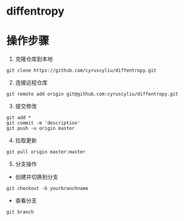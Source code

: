 # diffentropy

# 操作步骤
1. 克隆仓库到本地
```
git clone https://github.com/cyruscyliu/diffentropy.git
```
2. 连接远程仓库
```
git remote add origin git@github.com:cyruscyliu/diffentropy.git
```
3. 提交修改
```
git add *
git commit -m 'description'
git push -u origin master
```
4. 拉取更新
```
git pull origin master:master
```
5. 分支操作
+ 创建并切换到分支
```
git checkout -b yourbranchname
```
+ 查看分支
```
git branch
```



